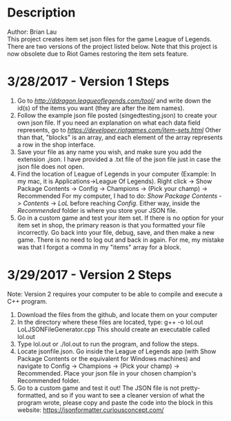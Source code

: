# Description
Author: Brian Lau  
This project creates item set json files for the game League of Legends.   
There are two versions of the project listed below. Note that this project is 
now obsolete due to Riot Games restoring the item sets feature.    


# 3/28/2017 - Version 1 Steps

1. Go to *http://ddragon.leagueoflegends.com/tool/* and write down 
the id(s) of the items you want (they are after the item names).      
2. Follow the example json file posted (singedtesting.json) to create your own 
json file. If you need an explanation on what each data field represents, 
go to *https://developer.riotgames.com/item-sets.html*
Other than that, "blocks" is an array, and each element of the array represents 
a row in the shop interface.  
3. Save your file as any name you wish, and make sure you add the extension 
*.json*. I have provided a .txt file of the json file just in case the json file
does not open.   
4. Find the location of League of Legends in your computer 
   (Example: In my mac, it is Applications->League Of Legends). 
   Right click -> Show Package Contents -> Config -> Champions -> (Pick your 
   champ) -> Recommended
   For my computer, I had to do: *Show Package Contents* -> *Contents* -> *LoL* 
   before reaching *Config*. Either way, inside the *Recommended* folder is 
   where you store your JSON file.   
5. Go in a custom game and test your item set. If there is no option for your 
item set in shop, the primary reason is that you formatted your file 
incorrectly. Go back into your file, debug, save, and then make a new game. 
There is no need to log out and back in again. For me, my mistake was that I 
forgot a comma in my "items" array for a block.    


# 3/29/2017 - Version 2 Steps
Note: Version 2 requires your computer to be able to compile and execute a C++ 
program.    

1. Download the files from the github, and locate them on your computer  
2. In the directory where these files are located, type:
        g++ -o lol.out LoLJSONFileGenerator.cpp 
   This should create an executable called lol.out  
3. Type lol.out or ./lol.out to run the program, and follow the steps.  
4. Locate jsonfile.json. Go inside the League of Legends app 
(with Show Package Contents or the equivalent for Windows machines) and navigate 
to Config -> Champions -> (Pick your champ) -> Recommended. Place your json file
in your chosen champion's Recommended folder.  
5. Go to a custom game and test it out! The JSON file is not pretty-formatted, 
and so if you want to see a cleaner version of what the program wrote, 
please copy and paste the code into the block in this website:
    https://jsonformatter.curiousconcept.com/  

